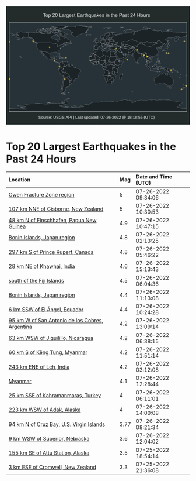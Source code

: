 ![Map](./map.png)

# Top 20 Largest Earthquakes in the Past 24 Hours

| Location | Mag | Date and Time (UTC) |
|:---|:---|:---|
| [Owen Fracture Zone region](https://earthquake.usgs.gov/earthquakes/eventpage/us7000hti9) | 5 | 07-26-2022 09:34:06 |
| [107 km NNE of Gisborne, New Zealand](https://earthquake.usgs.gov/earthquakes/eventpage/us7000htid) | 5 | 07-26-2022 10:30:53 |
| [48 km N of Finschhafen, Papua New Guinea](https://earthquake.usgs.gov/earthquakes/eventpage/us7000htii) | 4.9 | 07-26-2022 10:47:15 |
| [Bonin Islands, Japan region](https://earthquake.usgs.gov/earthquakes/eventpage/us7000htgj) | 4.8 | 07-26-2022 02:13:25 |
| [297 km S of Prince Rupert, Canada](https://earthquake.usgs.gov/earthquakes/eventpage/us7000hth5) | 4.8 | 07-26-2022 05:46:22 |
| [28 km NE of Khawhai, India](https://earthquake.usgs.gov/earthquakes/eventpage/us7000htji) | 4.6 | 07-26-2022 15:13:43 |
| [south of the Fiji Islands](https://earthquake.usgs.gov/earthquakes/eventpage/us7000hthn) | 4.5 | 07-26-2022 06:04:36 |
| [Bonin Islands, Japan region](https://earthquake.usgs.gov/earthquakes/eventpage/us7000htij) | 4.4 | 07-26-2022 11:13:08 |
| [6 km SSW of El Ángel, Ecuador](https://earthquake.usgs.gov/earthquakes/eventpage/us7000htic) | 4.4 | 07-26-2022 10:24:28 |
| [95 km W of San Antonio de los Cobres, Argentina](https://earthquake.usgs.gov/earthquakes/eventpage/us7000htj2) | 4.2 | 07-26-2022 13:09:14 |
| [63 km WSW of Jiquilillo, Nicaragua](https://earthquake.usgs.gov/earthquakes/eventpage/us7000hthd) | 4.2 | 07-26-2022 06:38:15 |
| [60 km S of Kēng Tung, Myanmar](https://earthquake.usgs.gov/earthquakes/eventpage/us7000htil) | 4.2 | 07-26-2022 11:51:14 |
| [243 km ENE of Leh, India](https://earthquake.usgs.gov/earthquakes/eventpage/us7000htgq) | 4.2 | 07-26-2022 03:12:08 |
| [Myanmar](https://earthquake.usgs.gov/earthquakes/eventpage/us7000htiv) | 4.1 | 07-26-2022 12:28:44 |
| [25 km SSE of Kahramanmaraş, Turkey](https://earthquake.usgs.gov/earthquakes/eventpage/us7000hth8) | 4 | 07-26-2022 06:11:01 |
| [223 km WSW of Adak, Alaska](https://earthquake.usgs.gov/earthquakes/eventpage/us6000i5mu) | 4 | 07-26-2022 14:00:08 |
| [94 km N of Cruz Bay, U.S. Virgin Islands](https://earthquake.usgs.gov/earthquakes/eventpage/pr2022207000) | 3.77 | 07-26-2022 08:21:34 |
| [9 km WSW of Superior, Nebraska](https://earthquake.usgs.gov/earthquakes/eventpage/us7000htip) | 3.6 | 07-26-2022 12:04:02 |
| [155 km SE of Attu Station, Alaska](https://earthquake.usgs.gov/earthquakes/eventpage/us7000hteb) | 3.5 | 07-25-2022 18:54:14 |
| [3 km ESE of Cromwell, New Zealand](https://earthquake.usgs.gov/earthquakes/eventpage/us7000htf6) | 3.3 | 07-25-2022 21:36:08 |
